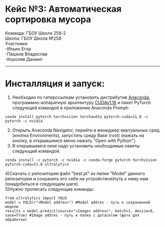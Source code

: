 # Кейс №3: Автоматическая сортировка мусора 
Команда: ГБОУ Школа 258-2 <br>
Школа: ГБОУ Школа №258 <br>
Участники:<br>
-Ильин Егор<br> 
-Пашков Владислав<br> 
-Королев Даниил <br>
***
# Инсталляция и запуск:
1) Необходио по гиперссылкам установить дистрибутив [Anaconda](https://www.anaconda.com/download/success), программно-аппаратную архитектуру [CUDAv1.18](https://developer.nvidia.com/cuda-11-8-0-download-archive) и пакет PyTorch следующей командой в приложении Anaconda Prompt:<br>
```console
conda install pytorch torchvision torchaudio pytorch-cuda=11.8 -c pytorch -c nvidia
```
2) Открыть Anaconda Navigator, перейти в менеджер виртуальных сред (кнопка Environments), запустить среду Base (root) (нажать на кнопку, в открывшемся меню нажать "Open with Python").<br>
3) В открывшемся окне надо установить необходимые пакеты следующей командой: <br>
```console
conda install -c pytorch -c nvidia -c conda-forge pytorch torchvision pytorch-cuda=11.8 ultralytics
```
4)Скачать с репозитория файл "best.pt" из папки "Model" данного репозитория и сохранить его себе на устройствое(путь к нему нам понадобиться в следующем шаге). <br>
5)Нужно прописать следующие команды: <br>
```console
from ultralytics import YOLO
model = YOLO(r"<Model addres>") #Model addres - путь к сохраненной модели
results = model.predict(source="<Images addres>", batch=1, device=0, save=True) #Image addres - путь к папке с датасетом (фото для обработки)
```
